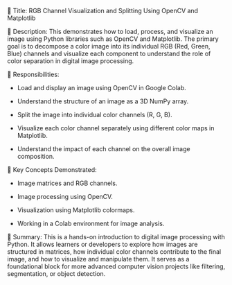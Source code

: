 📌 Title:
RGB Channel Visualization and Splitting Using OpenCV and Matplotlib

📝 Description:
This  demonstrates how to load, process, and visualize an image using Python libraries such as OpenCV and Matplotlib. The primary goal is to decompose a color image into its individual RGB (Red, Green, Blue) channels and visualize each component to understand the role of color separation in digital image processing.


🎯 Responsibilities:

* Load and display an image using OpenCV in Google Colab.

* Understand the structure of an image as a 3D NumPy array.

* Split the image into individual color channels (R, G, B).

* Visualize each color channel separately using different color maps in Matplotlib.

* Understand the impact of each channel on the overall image composition.
  
  

📖 Key Concepts Demonstrated:

* Image matrices and RGB channels.

* Image processing using OpenCV.

* Visualization using Matplotlib colormaps.

* Working in a Colab environment for image analysis.
  
  

🧾 Summary:
This  is a hands-on introduction to digital image processing with Python. It allows learners or developers to explore how images are structured in matrices, how individual color channels contribute to the final image, and how to visualize and manipulate them. It serves as a foundational block for more advanced computer vision projects like filtering, segmentation, or object detection.



